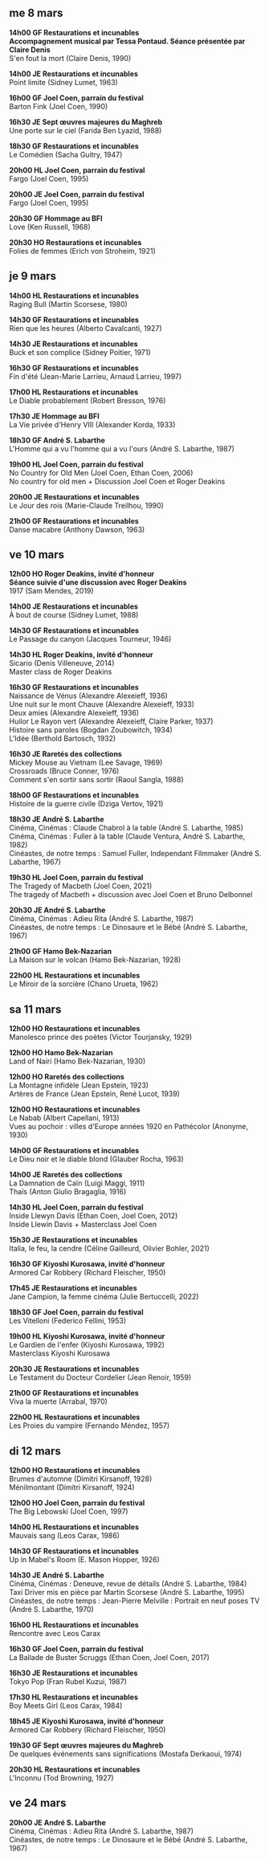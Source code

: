 ## me 8 mars

**14h00 GF Restaurations et incunables**  
**Accompagnement musical par Tessa Pontaud. Séance présentée par Claire Denis**  
S'en fout la mort (Claire Denis, 1990)

**14h00 JE Restaurations et incunables**  
Point limite (Sidney Lumet, 1963)

**16h00 GF Joel Coen, parrain du festival**  
Barton Fink (Joel Coen, 1990)

**16h30 JE Sept œuvres majeures du Maghreb**  
Une porte sur le ciel (Farida Ben Lyazid, 1988)

**18h30 GF Restaurations et incunables**  
Le Comédien (Sacha Guitry, 1947)

**20h00 HL Joel Coen, parrain du festival**  
Fargo (Joel Coen, 1995)

**20h00 JE Joel Coen, parrain du festival**  
Fargo (Joel Coen, 1995)

**20h30 GF Hommage au BFI**  
Love (Ken Russell, 1968)

**20h30 HO Restaurations et incunables**  
Folies de femmes (Erich von Stroheim, 1921)

## je 9 mars

**14h00 HL Restaurations et incunables**  
Raging Bull (Martin Scorsese, 1980)

**14h30 GF Restaurations et incunables**  
Rien que les heures (Alberto Cavalcanti, 1927)

**14h30 JE Restaurations et incunables**  
Buck et son complice (Sidney Poitier, 1971)

**16h30 GF Restaurations et incunables**  
Fin d'été (Jean-Marie Larrieu, Arnaud Larrieu, 1997)

**17h00 HL Restaurations et incunables**  
Le Diable probablement (Robert Bresson, 1976)

**17h30 JE Hommage au BFI**  
La Vie privée d'Henry VIII (Alexander Korda, 1933)

**18h30 GF André S. Labarthe**  
L'Homme qui a vu l'homme qui a vu l'ours (André S. Labarthe, 1987)

**19h00 HL Joel Coen, parrain du festival**  
No Country for Old Men (Joel Coen, Ethan Coen, 2006)  
No country for old men + Discussion Joel Coen et Roger Deakins

**20h00 JE Restaurations et incunables**  
Le Jour des rois (Marie-Claude Treilhou, 1990)

**21h00 GF Restaurations et incunables**  
Danse macabre (Anthony Dawson, 1963)

## ve 10 mars

**12h00 HO Roger Deakins, invité d'honneur**  
**Séance suivie d'une discussion avec Roger Deakins**  
1917 (Sam Mendes, 2019)

**14h00 JE Restaurations et incunables**  
À bout de course (Sidney Lumet, 1988)

**14h30 GF Restaurations et incunables**  
Le Passage du canyon (Jacques Tourneur, 1946)

**14h30 HL Roger Deakins, invité d'honneur**  
Sicario (Denis Villeneuve, 2014)  
Master class de Roger Deakins

**16h30 GF Restaurations et incunables**  
Naissance de Vénus (Alexandre Alexeieff, 1936)  
Une nuit sur le mont Chauve (Alexandre Alexeieff, 1933)  
Deux amies (Alexandre Alexeieff, 1936)  
Huilor Le Rayon vert (Alexandre Alexeieff, Claire Parker, 1937)  
Histoire sans paroles (Bogdan Zoubowitch, 1934)  
L'Idée (Berthold Bartosch, 1932)

**16h30 JE Raretés des collections**  
Mickey Mouse au Vietnam (Lee Savage, 1969)  
Crossroads (Bruce Conner, 1976)  
Comment s'en sortir sans sortir (Raoul Sangla, 1988)

**18h00 GF Restaurations et incunables**  
Histoire de la guerre civile (Dziga Vertov, 1921)

**18h30 JE André S. Labarthe**  
Cinéma, Cinémas : Claude Chabrol à la table (André S. Labarthe, 1985)  
Cinéma, Cinémas : Fuller à la table (Claude Ventura, André S. Labarthe, 1982)  
Cinéastes, de notre temps : Samuel Fuller, Independant Filmmaker (André S. Labarthe, 1967)

**19h30 HL Joel Coen, parrain du festival**  
The Tragedy of Macbeth (Joel Coen, 2021)  
The tragedy of Macbeth + discussion avec Joel Coen et Bruno Delbonnel

**20h30 JE André S. Labarthe**  
Cinéma, Cinémas : Adieu Rita (André S. Labarthe, 1987)  
Cinéastes, de notre temps : Le Dinosaure et le Bébé (André S. Labarthe, 1967)

**21h00 GF Hamo Bek-Nazarian**  
La Maison sur le volcan (Hamo Bek-Nazarian, 1928)

**22h00 HL Restaurations et incunables**  
Le Miroir de la sorcière (Chano Urueta, 1962)

## sa 11 mars

**12h00 HO Restaurations et incunables**  
Manolesco prince des poètes (Victor Tourjansky, 1929)

**12h00 HO Hamo Bek-Nazarian**  
Land of Nairi (Hamo Bek-Nazarian, 1930)

**12h00 HO Raretés des collections**  
La Montagne infidèle (Jean Epstein, 1923)  
Artères de France (Jean Epstein, René Lucot, 1939)

**12h00 HO Restaurations et incunables**  
Le Nabab (Albert Capellani, 1913)  
Vues au pochoir : villes d'Europe années 1920 en Pathécolor (Anonyme, 1930)

**14h00 GF Restaurations et incunables**  
Le Dieu noir et le diable blond (Glauber Rocha, 1963)

**14h00 JE Raretés des collections**  
La Damnation de Caïn (Luigi Maggi, 1911)  
Thaïs (Anton Giulio Bragaglia, 1916)

**14h30 HL Joel Coen, parrain du festival**  
Inside Llewyn Davis (Ethan Coen, Joel Coen, 2012)  
Inside Llewin Davis + Masterclass Joel Coen

**15h30 JE Restaurations et incunables**  
Italia, le feu, la cendre (Céline Gailleurd, Olivier Bohler, 2021)

**16h30 GF Kiyoshi Kurosawa, invité d'honneur**  
Armored Car Robbery (Richard Fleischer, 1950)

**17h45 JE Restaurations et incunables**  
Jane Campion, la femme cinéma (Julie Bertuccelli, 2022)

**18h30 GF Joel Coen, parrain du festival**  
Les Vitelloni (Federico Fellini, 1953)

**19h00 HL Kiyoshi Kurosawa, invité d'honneur**  
Le Gardien de l'enfer (Kiyoshi Kurosawa, 1992)  
Masterclass Kiyoshi Kurosawa

**20h30 JE Restaurations et incunables**  
Le Testament du Docteur Cordelier (Jean Renoir, 1959)

**21h00 GF Restaurations et incunables**  
Viva la muerte (Arrabal, 1970)

**22h00 HL Restaurations et incunables**  
Les Proies du vampire (Fernando Méndez, 1957)

## di 12 mars

**12h00 HO Restaurations et incunables**  
Brumes d'automne (Dimitri Kirsanoff, 1928)  
Ménilmontant (Dimitri Kirsanoff, 1924)

**12h00 HO Joel Coen, parrain du festival**  
The Big Lebowski (Joel Coen, 1997)

**14h00 HL Restaurations et incunables**  
Mauvais sang (Leos Carax, 1986)

**14h30 GF Restaurations et incunables**  
Up in Mabel's Room (E. Mason Hopper, 1926)

**14h30 JE André S. Labarthe**  
Cinéma, Cinémas : Deneuve, revue de détails (André S. Labarthe, 1984)  
Taxi Driver mis en pièce par Martin Scorsese (André S. Labarthe, 1995)  
Cinéastes, de notre temps : Jean-Pierre Melville : Portrait en neuf poses TV (André S. Labarthe, 1970)

**16h00 HL Restaurations et incunables**  
Rencontre avec Leos Carax

**16h30 GF Joel Coen, parrain du festival**  
La Ballade de Buster Scruggs (Ethan Coen, Joel Coen, 2017)

**16h30 JE Restaurations et incunables**  
Tokyo Pop (Fran Rubel Kuzui, 1987)

**17h30 HL Restaurations et incunables**  
Boy Meets Girl (Leos Carax, 1984)

**18h45 JE Kiyoshi Kurosawa, invité d'honneur**  
Armored Car Robbery (Richard Fleischer, 1950)

**19h30 GF Sept œuvres majeures du Maghreb**  
De quelques événements sans significations (Mostafa Derkaoui, 1974)

**20h30 HL Restaurations et incunables**  
L'Inconnu (Tod Browning, 1927)

## ve 24 mars

**20h00 JE André S. Labarthe**  
Cinéma, Cinémas : Adieu Rita (André S. Labarthe, 1987)  
Cinéastes, de notre temps : Le Dinosaure et le Bébé (André S. Labarthe, 1967)

